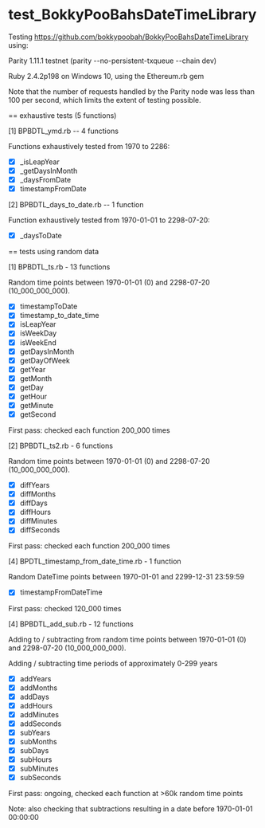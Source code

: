 # test_BokkyPooBahsDateTimeLibrary

Testing https://github.com/bokkypoobah/BokkyPooBahsDateTimeLibrary using:

Parity 1.11.1 testnet (parity --no-persistent-txqueue --chain dev)

Ruby 2.4.2p198 on Windows 10, using the Ethereum.rb gem

Note that the number of requests handled by the Parity node was less than 100 per second, which limits the extent of testing possible.

== exhaustive tests (5 functions)

[1] BPBDTL_ymd.rb -- 4 functions

Functions exhaustively tested from 1970 to 2286:

* [x] _isLeapYear
* [x] _getDaysInMonth
* [x] _daysFromDate
* [x] timestampFromDate

[2] BPBDTL_days_to_date.rb -- 1 function

Function exhaustively tested from 1970-01-01 to 2298-07-20:

* [x] _daysToDate

== tests using random data

[1] BPBDTL_ts.rb - 13 functions

Random time points between 1970-01-01 (0) and 2298-07-20 (10_000_000_000).

* [x] timestampToDate
* [x] timestamp_to_date_time
* [x] isLeapYear
* [x] isWeekDay
* [x] isWeekEnd
* [x] getDaysInMonth
* [x] getDayOfWeek
* [x] getYear
* [x] getMonth
* [x] getDay
* [x] getHour
* [x] getMinute
* [x] getSecond
  
First pass: checked each function 200_000 times
  
[2] BPBDTL_ts2.rb - 6 functions

Random time points between 1970-01-01 (0) and 2298-07-20 (10_000_000_000).

* [x] diffYears
* [x] diffMonths
* [x] diffDays
* [x] diffHours
* [x] diffMinutes
* [x] diffSeconds
  
First pass: checked each function 200_000 times

[4] BPDTL_timestamp_from_date_time.rb - 1 function

Random DateTime points between 1970-01-01 and 2299-12-31 23:59:59

* [x] timestampFromDateTime

First pass: checked 120_000 times

[4] BPBDTL_add_sub.rb - 12 functions

Adding to / subtracting from random time points between 1970-01-01 (0) and 2298-07-20 (10_000_000_000).

Adding / subtracting time periods of approximately 0-299 years

* [x] addYears
* [x] addMonths
* [x] addDays
* [x] addHours
* [x] addMinutes
* [x] addSeconds
* [x] subYears
* [x] subMonths
* [x] subDays
* [x] subHours
* [x] subMinutes
* [x] subSeconds

First pass: ongoing, checked each function at >60k random time points

Note: also checking that subtractions resulting in a date before 1970-01-01 00:00:00
